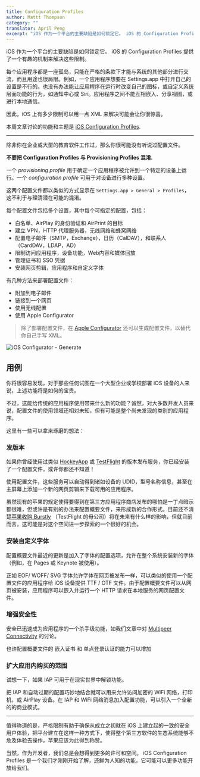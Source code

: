 ```yaml
---
title: Configuration Profiles
author: Mattt Thompson
category: ""
translator: April Peng
excerpt: "iOS 作为一个平台的主要缺陷是如何锁定它。 iOS 的 Configuration Profiles 提供了一个有趣的机制来解决这些限制。"
---
```


iOS 作为一个平台的主要缺陷是如何锁定它。 iOS 的 Configuration Profiles 提供了一个有趣的机制来解决这些限制。

每个应用程序都是一座孤岛，只能在严格的条款下才能与系统的其他部分进行交流，而且用途也很局限。例如，一个应用程序想要在 Settings.app 中打开自己的设置是不行的。也没有办法能让应用程序在运行时改变自己的图标，或自定义系统层面功能的行为，如通知中心或 Siri。应用程序之间不能互相嵌入、分享视图，或进行本地通信。

因此，iOS 上有多少限制可以用一点 XML 来解决可能会让你很惊喜。

本周文章讨论的功能和主题是 [iOS Configuration Profiles](https://developer.apple.com/library/ios/featuredarticles/iPhoneConfigurationProfileRef/Introduction/Introduction.html).

***

除非你在企业或大型的教育软件工作过，那么你很可能没有听说过配置文件。

__不要把 Configuration Profiles 与 Provisioning Profiles 混淆.__

一个 _provisioning profile_ 用于确定一个应用程序被允许到一个特定的设备上运行。一个 _configuration profile_ 可用于对设备进行多种设置。

这两个配置文件都以类似的方式显示在 `Settings.app > General > Profiles`，这不利于与理清潜在可能的混淆。

每个配置文件包括多个设置，其中每个可指定的配置，包括：

- 白名单、AirPlay 的身份验证和 AirPrint 的目标
- 建立 VPN，HTTP 代理服务器，无线网络和蜂窝网络
- 配置电子邮件（SMTP，Exchange），日历（CalDAV），和联系人（CardDAV，LDAP，AD）
- 限制访问应用程序，设备功能，Web内容和媒体回放
- 管理证书和 SSO 凭据
- 安装网页剪辑，应用程序和自定义字体

有几种方法来部署配置文件：

- 附加到电子邮件
- 链接到一个网页
- 使用无线配置
- 使用 Apple Configurator

> 除了部署配置文件，在 [Apple Configurator](https://itunes.apple.com/us/app/apple-configurator/id434433123?mt=12) 还可以生成配置文件，以替代你自己手写 XML。

![iOS Configurator - Generate](http://nshipster.s3.amazonaws.com/ios-configurator-generate.png)

## 用例

你将很容易发现，对于那些任何试图在一个大型企业或学校部署 iOS 设备的人来说，上述功能将是如何的宝贵。

不过，这能给传统的应用程序使用带来什么新的功能？诚然，对大多数开发人员来说，配置文件的使用领域还相对未知，但有可能是整个尚未发现的类别的应用程序。

这里有一些可以拿来琢磨的想法：

### 发版本

如果你曾经使用过类似 [HockeyApp](http://hockeyapp.net) 或 [TestFlight](http://testflightapp.com) 的版本发布服务，你已经安装了一个配置文件，或许你都还不知道！

使用配置文件，这些服务可以自动得到诸如设备的 UDID，型号名称信息，甚至在主屏幕上添加一个新的网页剪辑来下载可用的应用程序。

虽然现有的苹果的规定使得要得到在第三方应用程序商店发布的哪怕是一丁点暗示都很难，但或许是有别的办法来配置概要文件，来形成新的合作形式。目前还不清楚[苹果收购 Burstly](http://www.theverge.com/apps/2014/2/21/5434060/apple-buys-maker-of-the-ios-testing-platform-testflight) （TestFlight 的母公司）将在未来有什么样的影响，但就目前而言，这可能是对这个空间进一步探索的一个很好的机会。

### 安装自定义字体

配置概要文件最近的更新是加入了字体的配置选项，允许在整个系统安装新的字体（例如，在 Pages 或 Keynote 被使用）。

正如 EOF/ WOFF/ SVG 字体允许字体在网页被发布一样，可以类似的使用一个配置文件的应用程序给 iOS 设备提供 TTF / OTF 文件。由于配置概要文件可以从网页被安装，应用程序可以嵌入并运行一个 HTTP 请求在本地服务的网页配置文件。

### 增强安全性

安全已迅速成为应用程序的一个杀手级功能，如我们文章中对 [Multipeer Connectivity](http://nshipster.com/multipeer-connectivity/) 的讨论。

也许配置概要文件的 嵌入证书 和 单点登录认证的能力可以增加

### 扩大应用内购买的范围

试想一下，如果 IAP 可用于在现实世界中解锁功能。

把 IAP 和自动过期的配置巧妙地结合就可以用来允许访问加密的 WiFi 网络，打印机，或 AirPlay 设备。在 IAP 和 WiFi 网络消息加入配置功能，可以引入一个全新的的商业模式。

* * *

值得称道的是，严格限制有助于确保从成立之初就在 iOS 上建立起的一致的安全用户体验，把平台建立在这样一种方式下，使得整个第三方软件的生态系统能够不危及体验去操作，苹果应该为此得到称赞。

当然，作为开发者，我们总是会想得到更多的许可和空间。 iOS Configuration Profiles 是一个我们才刚刚开始了解，还鲜为人知的功能，它可能可以更多功能开放给我们。
